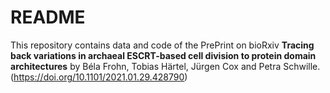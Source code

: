 # README
This repository contains data and code of the PrePrint on bioRxiv **Tracing  back variations in archaeal ESCRT-based cell division to protein domain architectures** by Béla Frohn, Tobias Härtel, Jürgen Cox and Petra Schwille. (https://doi.org/10.1101/2021.01.29.428790)
